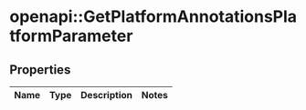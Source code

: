 # openapi::GetPlatformAnnotationsPlatformParameter


## Properties
Name | Type | Description | Notes
------------ | ------------- | ------------- | -------------


